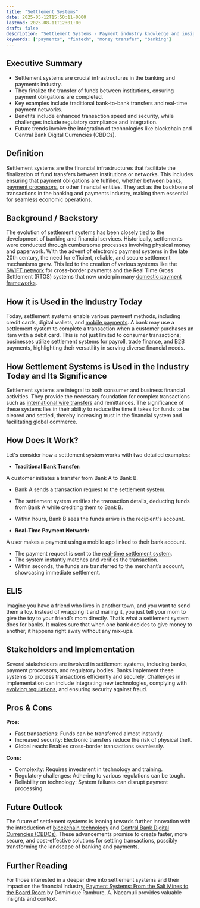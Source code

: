 ```yaml
---
title: "Settlement Systems"
date: 2025-05-12T15:50:11+0000
lastmod: 2025-08-11T12:01:00
draft: false
description: "Settlement Systems - Payment industry knowledge and insights"
keywords: ["payments", "fintech", "money transfer", "banking"]
---
```


## Executive Summary

- Settlement systems are crucial infrastructures in the banking and payments industry.
- They finalize the transfer of funds between institutions, ensuring payment obligations are completed.
- Key examples include traditional bank-to-bank transfers and real-time payment networks.
- Benefits include enhanced transaction speed and security, while challenges include regulatory compliance and integration.
- Future trends involve the integration of technologies like blockchain and Central Bank Digital Currencies (CBDCs).

## Definition 
Settlement systems are the financial infrastructures that facilitate the finalization of fund transfers between institutions or networks. This includes ensuring that payment obligations are fulfilled, whether between banks, [payment processors](https://faisalkhanllc.xyz/resources/payments-wiki/p/payment-processor/), or other financial entities. They act as the backbone of transactions in the banking and payments industry, making them essential for seamless economic operations.

## Background / Backstory 
The evolution of settlement systems has been closely tied to the development of banking and financial services. Historically, settlements were conducted through cumbersome processes involving physical money and paperwork. With the advent of electronic payment systems in the late 20th century, the need for efficient, reliable, and secure settlement mechanisms grew. This led to the creation of various systems like the [SWIFT network](https://faisalkhanllc.xyz/resources/payments-wiki/s/society-for-worldwide-interbank-financial-telecommunication-swift/) for cross-border payments and the Real Time Gross Settlement (RTGS) systems that now underpin many [domestic payment frameworks](https://faisalkhanllc.xyz/resources/payments-wiki/p/payment-rails/).

## How it is Used in the Industry Today
Today, settlement systems enable various payment methods, including credit cards, digital wallets, and [mobile payments](https://faisalkhanllc.xyz/resources/payments-wiki/d/digital-wallet/). A bank may use a settlement system to complete a transaction when a customer purchases an item with a debit card. This is not just limited to consumer transactions; businesses utilize settlement systems for payroll, trade finance, and B2B payments, highlighting their versatility in serving diverse financial needs.

## How Settlement Systems is Used in the Industry Today and Its Significance
Settlement systems are integral to both consumer and business financial activities. They provide the necessary foundation for complex transactions such as [international wire transfers](https://faisalkhanllc.xyz/resources/payments-wiki/i/international-wire-transfer/) and remittances. The significance of these systems lies in their ability to reduce the time it takes for funds to be cleared and settled, thereby increasing trust in the financial system and facilitating global commerce.

## How Does It Work?
Let's consider how a settlement system works with two detailed examples:

- **Traditional Bank Transfer:**

A customer initiates a transfer from Bank A to Bank B.
- Bank A sends a transaction request to the settlement system.
- The settlement system verifies the transaction details, deducting funds from Bank A while crediting them to Bank B.
- Within hours, Bank B sees the funds arrive in the recipient's account.

- **Real-Time Payment Network:**

A user makes a payment using a mobile app linked to their bank account.
- The payment request is sent to the [real-time settlement system](https://faisalkhanllc.xyz/resources/payments-wiki/r/real-time-gross-settlement-rtgs/).
- The system instantly matches and verifies the transaction.
- Within seconds, the funds are transferred to the merchant’s account, showcasing immediate settlement.

## ELI5
Imagine you have a friend who lives in another town, and you want to send them a toy. Instead of wrapping it and mailing it, you just tell your mom to give the toy to your friend’s mom directly. That’s what a settlement system does for banks. It makes sure that when one bank decides to give money to another, it happens right away without any mix-ups.

## Stakeholders and Implementation
Several stakeholders are involved in settlement systems, including banks, payment processors, and regulatory bodies. Banks implement these systems to process transactions efficiently and securely. Challenges in implementation can include integrating new technologies, complying with [evolving regulations](https://faisalkhanllc.xyz/resources/payments-wiki/f/financial-regulator/), and ensuring security against fraud.

## Pros & Cons
**Pros:**

- Fast transactions: Funds can be transferred almost instantly.
- Increased security: Electronic transfers reduce the risk of physical theft.
- Global reach: Enables cross-border transactions seamlessly.

**Cons:**

- Complexity: Requires investment in technology and training.
- Regulatory challenges: Adhering to various regulations can be tough.
- Reliability on technology: System failures can disrupt payment processing.

## Future Outlook
The future of settlement systems is leaning towards further innovation with the introduction of [blockchain technology](https://faisalkhanllc.xyz/resources/payments-wiki/b/blockchain-technology/) and [Central Bank Digital Currencies (CBDCs)](https://faisalkhanllc.xyz/resources/payments-wiki/c/central-bank-digital-currency-cbdc/). These advancements promise to create faster, more secure, and cost-effective solutions for settling transactions, possibly transforming the landscape of banking and payments.

## Further Reading
For those interested in a deeper dive into settlement systems and their impact on the financial industry, [Payment Systems: From the Salt Mines to the Board Room](https://www.goodreads.com/book/show/7165661-payment-systems) by Dominique Rambure, A. Nacamuli provides valuable insights and context.